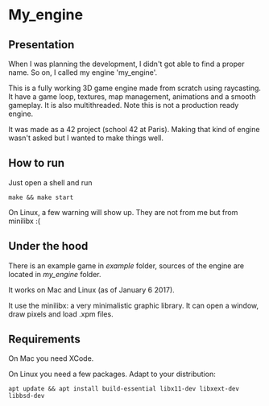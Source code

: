 # My_engine

## Presentation

When I was planning the development, I didn't got able to find a proper name.
So on, I called my engine 'my_engine'.

This is a fully working 3D game engine made from scratch using raycasting. It
have a game loop, textures, map management, animations and a smooth gameplay.
It is also multithreaded. Note this is not a production ready engine.

It was made as a 42 project (school 42 at Paris). Making that kind of engine
wasn't asked but I wanted to make things well.

## How to run

Just open a shell and run

    make && make start

On Linux, a few warning will show up. They are not from me but from minilibx
:(

## Under the hood

There is an example game in *example* folder, sources of the engine are located
in *my_engine* folder.

It works on Mac and Linux (as of January 6 2017).

It use the minilibx: a very minimalistic graphic library. It can open a window,
draw pixels and load .xpm files.

## Requirements

On Mac you need XCode.

On Linux you need a few packages. Adapt to your distribution:

    apt update && apt install build-essential libx11-dev libxext-dev libbsd-dev
